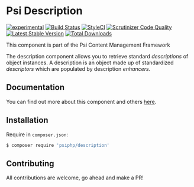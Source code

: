 # Psi Description

[![experimental](http://badges.github.io/stability-badges/dist/experimental.svg)](http://github.com/badges/stability-badges)
[![Build Status](https://travis-ci.org/psiphp/description.svg?branch=master)](https://travis-ci.org/psiphp/description)
[![StyleCI](https://styleci.io/repos/66929406/shield)](https://styleci.io/repos/66929406)
[![Scrutinizer Code
Quality](https://scrutinizer-ci.com/g/psiphp/description/badges/quality-score.png?b=master)](https://scrutinizer-ci.com/g/psiphp/description/?branch=master)
[![Latest Stable Version](https://poser.pugx.org/psiphp/description/version.png?format=plastic)](https://packagist.org/packages/psiphp/description)
[![Total Downloads](https://poser.pugx.org/psiphp/content-type/d/total.png?format=plastic)](https://packagist.org/packages/psiphp/description)


This component is part of the Psi Content Management Framework

The description component allows you to retrieve standard *descriptions* of
object instances. A description is an object made up of standardized
*descriptors* which are populated by description *enhancers*.

## Documentation

You can find out more about this component and others
[here](https://psiphp.readthedocs.io/en/latest/components/description/docs/index.html).

## Installation

Require in `composer.json`:

```bash
$ composer require 'psiphp/description'
```

## Contributing

All contributions are welcome, go ahead and make a PR!
